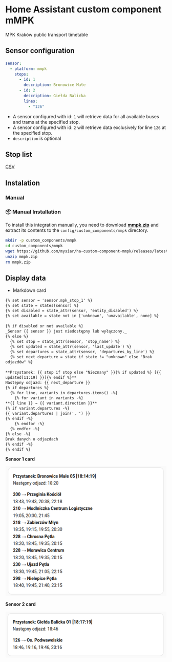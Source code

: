 # Home Assistant custom component mMPK

MPK Kraków public transport timetable

## Sensor configuration
```yaml
sensor:
  - platform: mmpk
    stops:
      - id: 1
        description: Bronowice Małe
      - id: 2
        description: Giełda Balicka
        lines:
          - "126"

```

* A sensor configured with id: `1` will retrieve data for all available buses and trams at the specified stop.
* A sensor configured with id: `2` will retrieve data exclusively for line `126` at the specified stop.
* `description` is optional

## Stop list

[CSV](doc/MPK_stops.csv)

## Instalation
### Manual


### 📦 Manual Installation

To install this integration manually, you need to download [**mmpk.zip**](https://github.com/mysiar/ha-custom-component-mmpk/releases/latest/download/mmpk.zip) and extract its contents to the `config/custom_components/mmpk` directory.


```bash
mkdir -p custom_components/mmpk
cd custom_components/mmpk
wget https://github.com/mysiar/ha-custom-component-mmpk/releases/latest/download/mmpk.zip
unzip mmpk.zip
rm mmpk.zip
```

## Display data 

* Markdown card
```
{% set sensor = 'sensor.mpk_stop_1' %}
{% set state = states(sensor) %}
{% set disabled = state_attr(sensor, 'entity_disabled') %}
{% set available = state not in ['unknown', 'unavailable', none] %}

{% if disabled or not available %}
_Sensor {{ sensor }} jest niedostępny lub wyłączony._
{% else %}
  {% set stop = state_attr(sensor, 'stop_name') %}
  {% set updated = state_attr(sensor, 'last_update') %}
  {% set departures = state_attr(sensor, 'departures_by_line') %}
  {% set next_departure = state if state != "unknown" else "Brak odjazdów" %}

**Przystanek: {{ stop if stop else "Nieznany" }}{% if updated %} [{{ updated[11:19] }}]{% endif %}**  
Następny odjazd: {{ next_departure }}  
{% if departures %}
  {% for line, variants in departures.items() -%}
    {% for variant in variants -%}
**{{ line }} → {{ variant.direction }}**  
{% if variant.departures -%}
{{ variant.departures | join(', ') }}
{% endif -%}
    {% endfor -%}
  {% endfor -%}
{% else -%}
Brak danych o odjazdach
{% endif -%}
{% endif %}

```

**Sensor 1 card**

![Sensor 1 card](doc/sensor_1_card.png)

**Sensor 2 card**

![Sensor 2 card](doc/sensor_2_card.png)